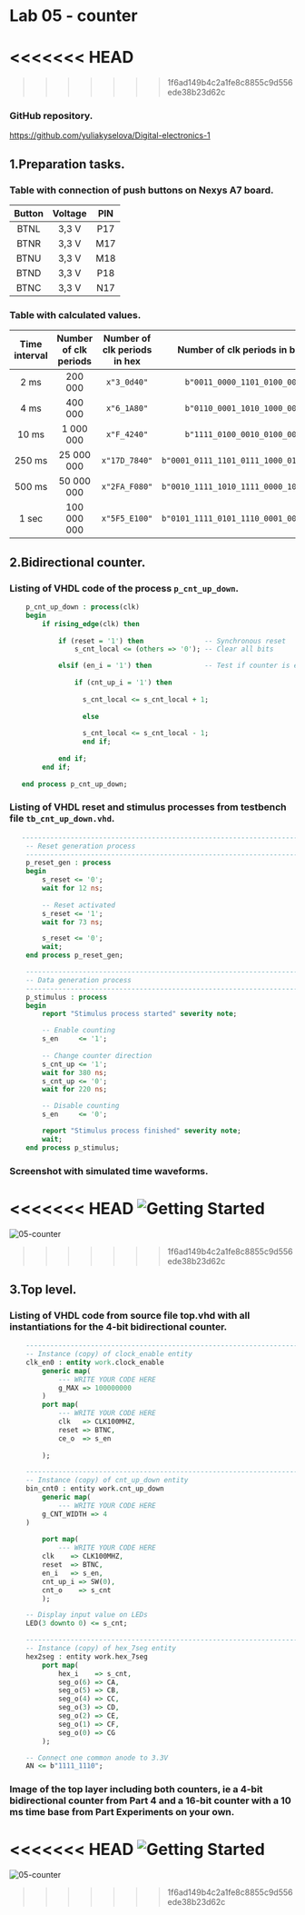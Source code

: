 # Lab 05 - counter
<<<<<<< HEAD
=======

>>>>>>> 1f6ad149b4c2a1fe8c8855c9d556ede38b23d62c
### GitHub repository.
https://github.com/yuliakyselova/Digital-electronics-1

## 1.Preparation tasks.

### Table with connection of push buttons on Nexys A7 board.

   | **Button** | **Voltage** | **PIN** |
   | :-: | :-: | :-: |
   | BTNL | 3,3 V | P17 |
   | BTNR | 3,3 V | M17 |
   | BTNU | 3,3 V | M18 |
   | BTND | 3,3 V | P18 |
   | BTNC | 3,3 V | N17 |
   
### Table with calculated values.
   
   | **Time interval** | **Number of clk periods** | **Number of clk periods in hex** | **Number of clk periods in binary** |
   | :-: | :-: | :-: | :-: |
   | 2&nbsp;ms | 200 000 | `x"3_0d40"` | `b"0011_0000_1101_0100_0000"` |
   | 4&nbsp;ms | 400 000 | `x"6_1A80"` | `b"0110_0001_1010_1000_0000"` |
   | 10&nbsp;ms|1 000 000| `x"F_4240"` | `b"1111_0100_0010_0100_0000"` |
   |250&nbsp;ms|25 000 000|`x"17D_7840"`| `b"0001_0111_1101_0111_1000_0100_0000"`|
   | 500&nbsp;ms |50 000 000|`x"2FA_F080"`|`b"0010_1111_1010_1111_0000_1000_0000"`| 
   | 1&nbsp;sec | 100 000 000 | `x"5F5_E100"` | `b"0101_1111_0101_1110_0001_0000_0000"` |

## 2.Bidirectional counter.

### Listing of VHDL code of the process `p_cnt_up_down`.
```vhdl
    p_cnt_up_down : process(clk)
    begin
        if rising_edge(clk) then
        
            if (reset = '1') then               -- Synchronous reset
                s_cnt_local <= (others => '0'); -- Clear all bits

            elsif (en_i = '1') then             -- Test if counter is enabled
          
                if (cnt_up_i = '1') then
                
                  s_cnt_local <= s_cnt_local + 1;
                  
                  else
                  
                  s_cnt_local <= s_cnt_local - 1;
                  end if;
              
            end if;
        end if;
        
   end process p_cnt_up_down;

```

### Listing of VHDL reset and stimulus processes from testbench file `tb_cnt_up_down.vhd`.
```vhdl
   --------------------------------------------------------------------
    -- Reset generation process
    --------------------------------------------------------------------
    p_reset_gen : process
    begin
        s_reset <= '0';
        wait for 12 ns;
        
        -- Reset activated
        s_reset <= '1';
        wait for 73 ns;

        s_reset <= '0';
        wait;
    end process p_reset_gen;

    --------------------------------------------------------------------
    -- Data generation process
    --------------------------------------------------------------------
    p_stimulus : process
    begin
        report "Stimulus process started" severity note;

        -- Enable counting
        s_en     <= '1';
        
        -- Change counter direction
        s_cnt_up <= '1';
        wait for 380 ns;
        s_cnt_up <= '0';
        wait for 220 ns;

        -- Disable counting
        s_en     <= '0';

        report "Stimulus process finished" severity note;
        wait;
    end process p_stimulus;
```

### Screenshot with simulated time waveforms.


<<<<<<< HEAD
![Getting Started](./screenshot1.png)
=======
![05-counter](https://github.com/yuliakyselova/Digital-electronics-1/blob/main/Labs/05-counter/Images/Screenshot1.png)
>>>>>>> 1f6ad149b4c2a1fe8c8855c9d556ede38b23d62c

## 3.Top level.

### Listing of VHDL code from source file top.vhd with all instantiations for the 4-bit bidirectional counter.
```vhdl
    --------------------------------------------------------------------
    -- Instance (copy) of clock_enable entity
    clk_en0 : entity work.clock_enable
        generic map(
            --- WRITE YOUR CODE HERE
            g_MAX => 100000000
        )
        port map(
            --- WRITE YOUR CODE HERE
            clk   => CLK100MHZ,
            reset => BTNC,
            ce_o  => s_en
            
        );

    --------------------------------------------------------------------
    -- Instance (copy) of cnt_up_down entity
    bin_cnt0 : entity work.cnt_up_down
        generic map(
            --- WRITE YOUR CODE HERE
        g_CNT_WIDTH => 4
    )
        
        port map(
            --- WRITE YOUR CODE HERE
        clk    => CLK100MHZ,
        reset  => BTNC,
        en_i   => s_en, 
        cnt_up_i => SW(0),
        cnt_o    => s_cnt
        );

    -- Display input value on LEDs
    LED(3 downto 0) <= s_cnt;

    --------------------------------------------------------------------
    -- Instance (copy) of hex_7seg entity
    hex2seg : entity work.hex_7seg
        port map(
            hex_i    => s_cnt,
            seg_o(6) => CA,
            seg_o(5) => CB,
            seg_o(4) => CC,
            seg_o(3) => CD,
            seg_o(2) => CE,
            seg_o(1) => CF,
            seg_o(0) => CG
        );

    -- Connect one common anode to 3.3V
    AN <= b"1111_1110";
```

### Image of the top layer including both counters, ie a 4-bit bidirectional counter from Part 4 and a 16-bit counter with a 10 ms time base from Part Experiments on your own.

<<<<<<< HEAD
![Getting Started](./img1.png)
=======
![05-counter](https://github.com/yuliakyselova/Digital-electronics-1/blob/main/Labs/05-counter/Images/img1.png)
>>>>>>> 1f6ad149b4c2a1fe8c8855c9d556ede38b23d62c



